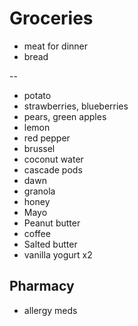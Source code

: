 # Groceries

- meat for dinner
- bread

--

- potato
- strawberries, blueberries
- pears, green apples
- lemon
- red pepper
- brussel
- coconut water
- cascade pods
- dawn
- granola
- honey
- Mayo
- Peanut butter
- coffee
- Salted butter
- vanilla yogurt x2

## Pharmacy

- allergy meds
